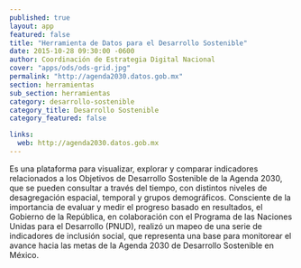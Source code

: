 ```yaml
---
published: true
layout: app
featured: false
title: "Herramienta de Datos para el Desarrollo Sostenible"
date: 2015-10-28 09:30:00 -0600
author: Coordinación de Estrategia Digital Nacional
cover: "apps/ods/ods-grid.jpg"
permalink: "http://agenda2030.datos.gob.mx"
section: herramientas
sub_section: herramientas
category: desarrollo-sostenible
category_title: Desarrollo Sostenible
category_featured: false

links:
  web: http://agenda2030.datos.gob.mx
---
```

Es una plataforma para visualizar, explorar y comparar indicadores relacionados a los Objetivos de Desarrollo Sostenible de la Agenda 2030, que se pueden consultar a través del tiempo, con distintos niveles de desagregación espacial, temporal y grupos demográficos. Consciente de la importancia de evaluar y medir el progreso basado en resultados, el Gobierno de la República, en colaboración con el Programa de las Naciones Unidas para el Desarrollo (PNUD), realizó un mapeo de una serie de indicadores de inclusión social, que representa una base para monitorear el avance hacia las metas de la Agenda 2030 de Desarrollo Sostenible en México.
